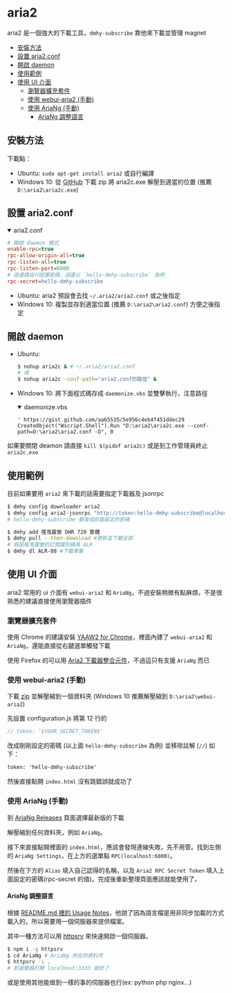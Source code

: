 # aria2

aria2 是一個強大的下載工具，`dmhy-subscribe` 靠他來下載並管理 magnet

- [安裝方法](#安裝方法)
- [設置 aria2.conf](#設置-aria2conf)
- [開啟 daemon](#開啟-daemon)
- [使用範例](#使用範例)
- [使用 UI 介面](#使用-ui-介面)
  - [瀏覽器擴充套件](#瀏覽器擴充套件)
  - [使用 webui-aria2 (手動)](#使用-webui-aria2-手動)
  - [使用 AriaNg (手動)](#使用-ariang-手動)
    - [AriaNg 調整語言](#ariang-調整語言)

## 安裝方法

下載點：

- Ubuntu: `sudo apt-get install aria2` 或自行編譯
- Windows 10: 從 [GitHub](https://github.com/aria2/aria2/releases/latest) 下載 zip 將 aria2c.exe 解壓到適當的位置 (推薦 `D:\aria2\aria2c.exe`)

## 設置 aria2.conf

<details open>
  <summary>aria2.conf</summary>
  <p>

  ```ini
  # 開啟 daemon 模式
  enable-rpc=true
  rpc-allow-origin-all=true
  rpc-listen-all=true
  rpc-listen-port=6800
  # 這邊請自行設置密碼，這邊以 `hello-dmhy-subscribe` 為例
  rpc-secret=hello-dmhy-subscribe
  ```

  </p>

</details>

- Ubuntu: aria2 預設會去找 `~/.aria2/aria2.conf` 或之後指定
- Windows 10: 複製並存到適當位置 (推薦 `D:\aria2\aria2.conf`) 方便之後指定

## 開啟 daemon

- Ubuntu:

  ```bash
  $ nohup aria2c & # ~/.aria2/aria2.conf
  # 或
  $ nohup aria2c -conf-path="aria2.conf的路徑" &
  ```

- Windows 10: 將下面程式碼存成 `daemonize.vbs` 並雙擊執行，注意路徑
  <details open>
    <summary>daemonize.vbs</summary>
    <p>

    ```vbs
    ' https://gist.github.com/aa65535/5e956c4eb4f451ddec29
    CreateObject("Wscript.Shell").Run "D:\aria2\aria2c.exe --conf-path=D:\aria2\aria2.conf -D", 0
    ```

    </p>
  </details>

如果要關閉 deamon 請直接 `kill $(pidof aria2c)` 或是到工作管理員終止 `aria2c.exe`

## 使用範例

目前如果要用 `aria2` 來下載的話需要指定下載器及 jsonrpc

```bash
$ dmhy config downloader aria2
$ dmhy config aria2-jsonrpc "http://token:hello-dmhy-subscribe@localhost:6800/jsonrpc"
# hello-dmhy-subscribe 要改成前面設定的密碼
```

```bash
$ dmhy add 搖曳露營 DHR 720 繁體
$ dmhy pull --then-download #更新並下載全部
# 假設搖曳露營的訂閱識別碼為 ALR
$ dmhy dl ALR-08 #下載單集
```

## 使用 UI 介面

aria2 常用的 ui 介面有 `webui-aria2` 和 `AriaNg`，不過安裝稍微有點麻煩，不是很熟悉的建議直接使用瀏覽器插件

### 瀏覽器擴充套件

使用 Chrome 的建議安裝 [YAAW2 for Chrome](https://chrome.google.com/webstore/detail/yaaw2-for-chrome/mpkodccbngfoacfalldjimigbofkhgjn)，裡面內建了 `webui-aria2` 和 `AriaNg`，還能直接從右鍵選單觸發下載

使用 Firefox 的可以用 [Aria2 下載器整合元件](https://addons.mozilla.org/zh-TW/firefox/addon/aria2-integration/)，不過這只有支援 `AriaNg` 而已

### 使用 webui-aria2 (手動)

下載 [zip](https://github.com/ziahamza/webui-aria2/archive/master.zip) 並解壓縮到一個資料夾 (Windows 10 推薦解壓縮到 `D:\aria2\webui-aria2`)

先設置 configuration.js 將第 12 行的

```js
// token: '$YOUR_SECRET_TOKEN$'
```

改成剛剛設定的密碼 (以上面 `hello-dmhy-subscribe` 為例) 並移除註解 (`//`) 如下：

```txt
token: 'hello-dmhy-subscribe'
```

然後直接點開 `index.html` 沒有跳錯誤就成功了

### 使用 AriaNg (手動)

到 [AriaNg Releases](https://github.com/mayswind/AriaNg/releases) 頁面選擇最新版的下載

解壓縮到任何資料夾，例如 `AriaNg`。

接下來直接點開裡面的 `index.html`，應該會發現連線失敗，先不用管。找到左側的 `AriaNg Settings`，在上方的選單點 `RPC(localhost:6800)`。

然後在下方的 `Alias` 填入自己認得的名稱，以及 `Aria2 RPC Secret Token` 填入上面設定的密碼(rpc-secret 的值)。完成後重新整理頁面應該就能使用了。

#### AriaNg 調整語言

根據 [README.md 裡的 Usage Notes](https://github.com/mayswind/AriaNg#usage-notes)，他說了因為語言檔是用非同步加載的方式載入的，所以需要用一個伺服器來提供檔案。

其中一種方法可以用 [httpsrv](https://github.com/maple3142/httpsrv) 來快速開啟一個伺服器。

```bash
$ npm i -g httpsrv
$ cd AriaNg # AriaNg 所在的資料夾
$ httpsrv -i .
# 到瀏覽器打開 localhost:3333 就好了
```

或是使用其他能做到一樣的事的伺服器也行(ex: python php nginx...)

<!-- cSpell:ignore webui nohup Wscript deamon YAAW2 httpsrv pidof -->
